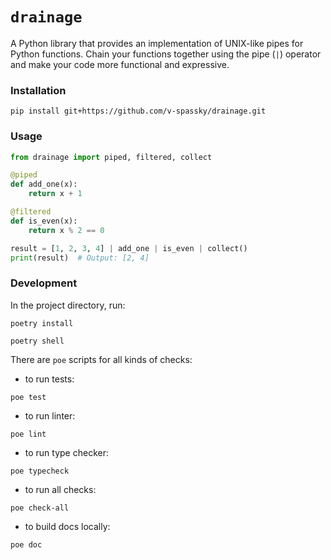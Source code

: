 # `drainage`

A Python library that provides an implementation of UNIX-like pipes for Python
functions. Chain your functions together using the pipe (`|`) operator and
make your code more functional and expressive.


### Installation

```
pip install git+https://github.com/v-spassky/drainage.git
```

### Usage

```python
from drainage import piped, filtered, collect

@piped
def add_one(x):
    return x + 1

@filtered
def is_even(x):
    return x % 2 == 0

result = [1, 2, 3, 4] | add_one | is_even | collect()
print(result)  # Output: [2, 4]
```

### Development

In the project directory, run:

```
poetry install
```

```
poetry shell
```

There are `poe` scripts for all kinds of checks:

- to run tests:

```
poe test
```

- to run linter:

```
poe lint
```

- to run type checker:

```
poe typecheck
```

- to run all checks:

```
poe check-all
```

- to build docs locally:

```
poe doc
```